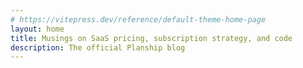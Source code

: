 ```yaml
---
# https://vitepress.dev/reference/default-theme-home-page
layout: home
title: Musings on SaaS pricing, subscription strategy, and code
description: The official Planship blog
---
```


<div class="px-1 md:px-6 lg:px-12 xl:px-20 py-4">
  <ArticleCardList />
</div>
